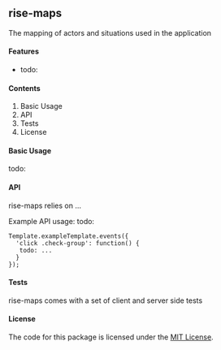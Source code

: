 ## rise-maps
The mapping of actors and situations used in the application

#### Features
- todo:

#### Contents

1. Basic Usage
2. API
3. Tests
4. License

#### Basic Usage
todo:

#### API
rise-maps relies on ... 

Example API usage:
todo:

```
Template.exampleTemplate.events({
  'click .check-group': function() {
   todo: ...
  }
});
```

#### Tests
rise-maps comes with a set of client and server side tests 


#### License
The code for this package is licensed under the [MIT License](http://opensource.org/licenses/MIT).